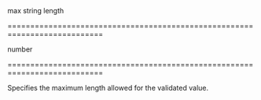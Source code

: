<!--**
/*-------------------------------------------
    Auto-generated file. Do not modify.
-------------------------------------------

**-->
<!--d-->max string length<!--/d-->
===========================================================================
<!--type-->number<!--/type-->
===========================================================================

<!--shortDescription-->
Specifies the maximum length allowed for the validated value.
<!--/shortDescription-->

<!--fullDescription-->

<!--/fullDescription-->